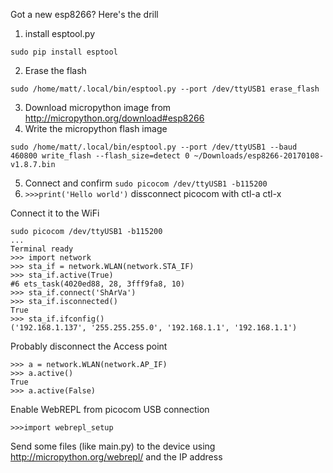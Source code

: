 Got a new esp8266? Here's the drill
1. install esptool.py 
```
sudo pip install esptool
```
2. Erase the flash 
```
sudo /home/matt/.local/bin/esptool.py --port /dev/ttyUSB1 erase_flash
```
3. Download micropython image from http://micropython.org/download#esp8266
4. Write the micropython flash image 
```
sudo /home/matt/.local/bin/esptool.py --port /dev/ttyUSB1 --baud 460800 write_flash --flash_size=detect 0 ~/Downloads/esp8266-20170108-v1.8.7.bin
```

5. Connect and confirm `sudo picocom /dev/ttyUSB1 -b115200`
6. `>>>print('Hello world')` dissconnect picocom with ctl-a ctl-x

Connect it to the WiFi
```
sudo picocom /dev/ttyUSB1 -b115200
...
Terminal ready
>>> import network
>>> sta_if = network.WLAN(network.STA_IF)
>>> sta_if.active(True)
#6 ets_task(4020ed88, 28, 3fff9fa8, 10)
>>> sta_if.connect('ShArVa')
>>> sta_if.isconnected()
True
>>> sta_if.ifconfig()
('192.168.1.137', '255.255.255.0', '192.168.1.1', '192.168.1.1')
```
Probably disconnect the Access point
```
>>> a = network.WLAN(network.AP_IF)
>>> a.active()
True
>>> a.active(False)
```

Enable WebREPL from picocom USB connection
```
>>>import webrepl_setup
```

Send some files (like main.py) to the device using http://micropython.org/webrepl/ and the IP address
